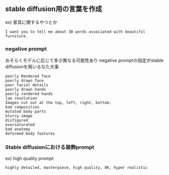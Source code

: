 ## stable diffusion用の言葉を作成
ex) 家具に関するやつとか
```
I want you to tell me about 30 words associated with beautiful furniture.
```

### negative prompt
おそらくモデルに応じて多少異なる可能性あり
negative promptの指定がstable diffusionを用いるなた大事
```
poorly Rendered face
poorly drawn face
poor facial details
poorly drawn hands
poorly rendered hands
low resolution
Images cut out at the top, left, right, bottom.
bad composition
mutated body parts
blurry image
disfigured
oversaturated
bad anatomy
deformed body features
```

### Stable diffusionにおける装飾prompt
ex) high quality prompt
```
highly detailed, masterpiece, high quality, 8K, hyper realistic
```
